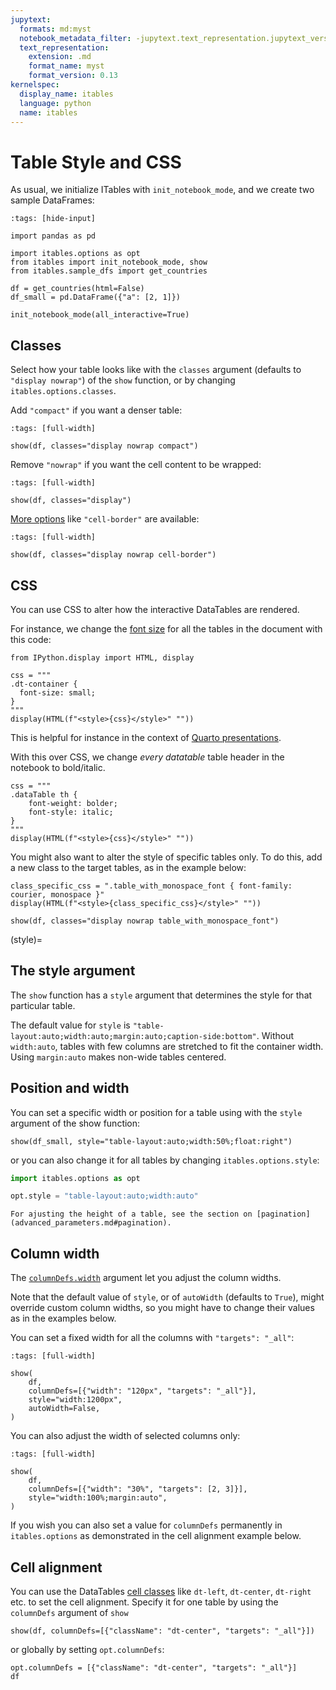 ```yaml
---
jupytext:
  formats: md:myst
  notebook_metadata_filter: -jupytext.text_representation.jupytext_version
  text_representation:
    extension: .md
    format_name: myst
    format_version: 0.13
kernelspec:
  display_name: itables
  language: python
  name: itables
---
```


# Table Style and CSS

As usual, we initialize ITables with `init_notebook_mode`, and we create two sample DataFrames:

```{code-cell}
:tags: [hide-input]

import pandas as pd

import itables.options as opt
from itables import init_notebook_mode, show
from itables.sample_dfs import get_countries

df = get_countries(html=False)
df_small = pd.DataFrame({"a": [2, 1]})

init_notebook_mode(all_interactive=True)
```

## Classes

Select how your table looks like with the `classes` argument (defaults to `"display nowrap"`) of the `show` function, or by changing `itables.options.classes`.

Add `"compact"` if you want a denser table:

```{code-cell}
:tags: [full-width]

show(df, classes="display nowrap compact")
```

Remove `"nowrap"` if you want the cell content to be wrapped:

```{code-cell}
:tags: [full-width]

show(df, classes="display")
```

[More options](https://datatables.net/manual/styling/classes#Table-classes) like `"cell-border"` are available:

```{code-cell}
:tags: [full-width]

show(df, classes="display nowrap cell-border")
```

## CSS

You can use CSS to alter how the interactive DataTables are rendered.

For instance, we change the
[font size](https://developer.mozilla.org/en-US/docs/Web/CSS/font-size)
for all the tables in the document with this code:

```{code-cell}
from IPython.display import HTML, display

css = """
.dt-container {
  font-size: small;
}
"""
display(HTML(f"<style>{css}</style>" ""))
```

This is helpful for instance in the context of
[Quarto presentations](quarto.md).

With this over CSS, we change _every datatable_ table header
in the notebook to bold/italic.

```{code-cell}
css = """
.dataTable th {
    font-weight: bolder;
    font-style: italic;
}
"""
display(HTML(f"<style>{css}</style>" ""))
```

You might also want to alter the style of specific tables only.
To do this, add a new class to the target tables, as
in the example below:

```{code-cell}
class_specific_css = ".table_with_monospace_font { font-family: courier, monospace }"
display(HTML(f"<style>{class_specific_css}</style>" ""))
```

```{code-cell}
show(df, classes="display nowrap table_with_monospace_font")
```

(style)=
## The style argument

The `show` function has a `style` argument that determines the
style for that particular table.

The default value for `style` is `"table-layout:auto;width:auto;margin:auto;caption-side:bottom"`.
Without `width:auto`, tables with few columns are stretched to fit the container width.
Using `margin:auto` makes non-wide tables centered.

## Position and width

You can set a specific width or position for a table using with the `style` argument of the show function:

```{code-cell}
show(df_small, style="table-layout:auto;width:50%;float:right")
```

or you can also change it for all tables by changing `itables.options.style`:

```python
import itables.options as opt

opt.style = "table-layout:auto;width:auto"
```

```{tip}
For ajusting the height of a table, see the section on [pagination](advanced_parameters.md#pagination).
```

## Column width

The [`columnDefs.width`](https://datatables.net/reference/option/columns.width) argument let you adjust the column widths.

Note that the default value of `style`, or of `autoWidth` (defaults to `True`), might override custom column widths,
so you might have to change their values as in the examples below.

You can set a fixed width for all the columns with `"targets": "_all"`:

```{code-cell}
:tags: [full-width]

show(
    df,
    columnDefs=[{"width": "120px", "targets": "_all"}],
    style="width:1200px",
    autoWidth=False,
)
```

You can also adjust the width of selected columns only:

```{code-cell}
:tags: [full-width]

show(
    df,
    columnDefs=[{"width": "30%", "targets": [2, 3]}],
    style="width:100%;margin:auto",
)
```

If you wish you can also set a value for `columnDefs` permanently in `itables.options` as demonstrated in the cell alignment example below.

## Cell alignment

You can use the DataTables [cell classes](https://datatables.net/manual/styling/classes#Cell-classes) like `dt-left`, `dt-center`, `dt-right` etc. to set the cell alignment. Specify it for one table by using the `columnDefs` argument of `show`

```{code-cell}
show(df, columnDefs=[{"className": "dt-center", "targets": "_all"}])
```

or globally by setting `opt.columnDefs`:

```{code-cell}
opt.columnDefs = [{"className": "dt-center", "targets": "_all"}]
df
```

